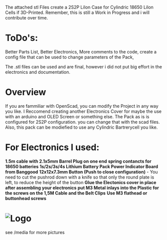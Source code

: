 The attached stl Files create a 2S2P LiIon Case for Cylindric 18650 LiIon Cells if 3D-Printed.
Remember, this is still a Work in Progress and i will contribute over time.

# ToDo's:
Better Parts List, Better Electronics, More comments to the code, create a config file that can be used to change parameters of the Pack,

The .stl files can be used and are final, however i did not put big effort in the electronics and documentation.

# Overview
If you are fammiliar with OpenScad, you can modify the Project in any way you like.
I Reccomend creating another Electronics Cover for maybe the use with an arduino and
OLED Screen or something else.
The Pack as is is configured for 2S2P configuration. you can change that with the scad files.
Also, this pack can be modiefied to use any Cylindric Bartrerycell you like.


# For Electronics I used:
**1.5m cable with 2.1x5mm Barrel Plug on one end**
**spring contancts for 18650 batteries**
**1s/2s/3s/4s Lithium Battery Pack Power Indicator Board from Banggood**
**12x12x7.3mm Button (Push to close configuration)** - You need to cut the pushrod down with a knife so that only the round plate is left, to reduce the height of the button 
**Glue the Electonics cover in place after assembling your electronics**
**put M3 Metal inlays into the Plastic for the screws on the 1,5M Cable and the Belt Clips**
**Use M3 flathead or buttonhead screws**
 # ![Logo](media/IMG_01.jpg)
see /media for more pictures
